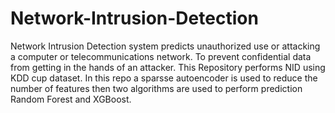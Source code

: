 # Network-Intrusion-Detection
Network Intrusion Detection system predicts unauthorized use or attacking a computer or telecommunications network. To prevent confidential data from getting in the hands of an attacker. This Repository performs NID using KDD cup dataset. In this repo 
a sparsse autoencoder is used to reduce the number of features then two algorithms are used to perform prediction Random Forest and XGBoost.
